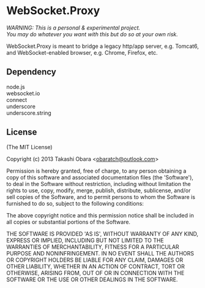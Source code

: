 WebSocket.Proxy
===============

*WARNING: This is a personal & experimental project.  
You may do whatever you want with this but do so at your own risk.*

WebSocket.Proxy is meant to bridge a legacy http/app server, e.g. Tomcat6,  
and WebSocket-enabled browser, e.g. Chrome, Firefox, etc.

## Dependency
node.js  
websocket.io  
connect  
underscore  
underscore.string  


## License 

(The MIT License)

Copyright (c) 2013 Takashi Obara &lt;obaratch@outlook.com&gt;

Permission is hereby granted, free of charge, to any person obtaining
a copy of this software and associated documentation files (the
'Software'), to deal in the Software without restriction, including
without limitation the rights to use, copy, modify, merge, publish,
distribute, sublicense, and/or sell copies of the Software, and to
permit persons to whom the Software is furnished to do so, subject to
the following conditions:

The above copyright notice and this permission notice shall be
included in all copies or substantial portions of the Software.

THE SOFTWARE IS PROVIDED 'AS IS', WITHOUT WARRANTY OF ANY KIND,
EXPRESS OR IMPLIED, INCLUDING BUT NOT LIMITED TO THE WARRANTIES OF
MERCHANTABILITY, FITNESS FOR A PARTICULAR PURPOSE AND NONINFRINGEMENT.
IN NO EVENT SHALL THE AUTHORS OR COPYRIGHT HOLDERS BE LIABLE FOR ANY
CLAIM, DAMAGES OR OTHER LIABILITY, WHETHER IN AN ACTION OF CONTRACT,
TORT OR OTHERWISE, ARISING FROM, OUT OF OR IN CONNECTION WITH THE
SOFTWARE OR THE USE OR OTHER DEALINGS IN THE SOFTWARE.

